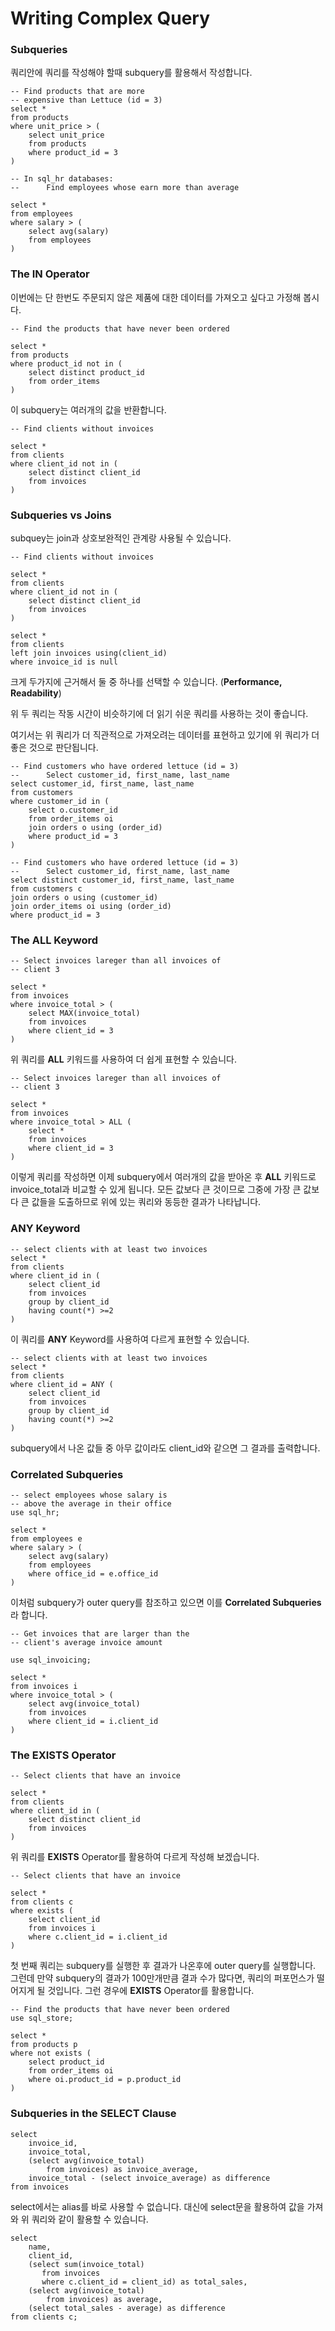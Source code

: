 # Writing Complex Query

### Subqueries

쿼리안에 쿼리를 작성해야 할때 subquery를 활용해서 작성합니다.

```mysql
-- Find products that are more
-- expensive than Lettuce (id = 3)
select *
from products
where unit_price > (
	select unit_price 
    from products
    where product_id = 3
)
```

```mysql
-- In sql_hr databases:
-- 		Find employees whose earn more than average

select *
from employees
where salary > (
	select avg(salary)
    from employees
)
```

### The IN Operator

이번에는 단 한번도 주문되지 않은 제품에 대한 데이터를 가져오고 싶다고 가정해 봅시다.

```mysql
-- Find the products that have never been ordered

select *
from products
where product_id not in (
	select distinct product_id
	from order_items
)
```

이 subquery는 여러개의 값을 반환합니다.

```mysql
-- Find clients without invoices

select *
from clients 
where client_id not in (
	select distinct client_id
    from invoices
)
```

### Subqueries vs Joins

subquey는 join과 상호보완적인 관계랑 사용될 수 있습니다.

```mysql
-- Find clients without invoices

select *
from clients
where client_id not in (
	select distinct client_id
    from invoices
)

select *
from clients
left join invoices using(client_id)
where invoice_id is null
```

크게 두가지에 근거해서 둘 중 하나를 선택할 수 있습니다. (**Performance, Readability**)

위 두 쿼리는 작동 시간이 비슷하기에 더 읽기 쉬운 쿼리를 사용하는 것이 좋습니다.

여기서는 위 쿼리가 더 직관적으로 가져오려는 데이터를 표현하고 있기에 위 쿼리가 더 좋은 것으로 판단됩니다.

```mysql
-- Find customers who have ordered lettuce (id = 3)
-- 		Select customer_id, first_name, last_name
select customer_id, first_name, last_name
from customers
where customer_id in (
	select o.customer_id
    from order_items oi
    join orders o using (order_id)
    where product_id = 3
)
```

```mysql
-- Find customers who have ordered lettuce (id = 3)
-- 		Select customer_id, first_name, last_name
select distinct customer_id, first_name, last_name
from customers c
join orders o using (customer_id)
join order_items oi using (order_id)
where product_id = 3
```

### The ALL Keyword

```mysql
-- Select invoices lareger than all invoices of
-- client 3

select *
from invoices
where invoice_total > (
	select MAX(invoice_total)
	from invoices
	where client_id = 3
)
```

위 쿼리를 **ALL** 키워드를 사용하여 더 쉽게 표현할 수 있습니다. 

```mysql
-- Select invoices lareger than all invoices of
-- client 3

select *
from invoices
where invoice_total > ALL (
	select *
	from invoices
	where client_id = 3
)
```

이렇게 쿼리를 작성하면 이제 subquery에서 여러개의 값을 받아온 후 **ALL** 키워드로 invoice_total과 비교할 수 있게 됩니다. 모든 값보다 큰 것이므로 그중에 가장 큰 값보다 큰 값들을 도출하므로 위에 있는 쿼리와 동등한 결과가 나타납니다.

### ANY Keyword

```mysql
-- select clients with at least two invoices
select *
from clients
where client_id in (
	select client_id
    from invoices
    group by client_id
    having count(*) >=2
)
```

이 쿼리를 **ANY** Keyword를 사용하여 다르게 표현할 수 있습니다.

```mysql
-- select clients with at least two invoices
select *
from clients
where client_id = ANY (
	select client_id
    from invoices
    group by client_id
    having count(*) >=2
)
```

subquery에서 나온 값들 중 아무 값이라도 client_id와 같으면 그 결과를 출력합니다.

### Correlated Subqueries

```mysql
-- select employees whose salary is
-- above the average in their office
use sql_hr;

select *
from employees e
where salary > (
	select avg(salary)
    from employees
    where office_id = e.office_id
)
```

이처럼 subquery가 outer query를 참조하고 있으면 이를 **Correlated Subqueries**라 합니다.

```mysql
-- Get invoices that are larger than the
-- client's average invoice amount

use sql_invoicing;

select *
from invoices i
where invoice_total > (
	select avg(invoice_total)
    from invoices
    where client_id = i.client_id
) 
```

### The EXISTS Operator

```mysql
-- Select clients that have an invoice

select *
from clients
where client_id in (
	select distinct client_id
    from invoices
)
```

위 쿼리를 **EXISTS** Operator를 활용하여 다르게 작성해 보겠습니다.

```mysql
-- Select clients that have an invoice

select *
from clients c
where exists (
	select client_id
    from invoices i
    where c.client_id = i.client_id 
)
```

첫 번째 쿼리는 subquery를 실행한 후 결과가 나온후에 outer query를 실행합니다. 그런데 만약 subquery의 결과가 100만개만큼 결과 수가 많다면, 쿼리의 퍼포먼스가 떨어지게 될 것입니다. 그런 경우에 **EXISTS** Operator를 활용합니다. 

```mysql
-- Find the products that have never been ordered
use sql_store;

select *
from products p
where not exists (
	select product_id
    from order_items oi
    where oi.product_id = p.product_id
)
```

### Subqueries in the SELECT Clause

```mysql
select
	invoice_id,
    invoice_total,
    (select avg(invoice_total)
		from invoices) as invoice_average,
	invoice_total - (select invoice_average) as difference
from invoices
```

select에서는 alias를 바로 사용할 수 없습니다. 대신에 select문을 활용하여 값을 가져와 위 쿼리와 같이 활용할 수 있습니다.

```mysql
select 
	name,
    client_id,
	(select sum(invoice_total) 
	   from invoices
       where c.client_id = client_id) as total_sales,
	(select avg(invoice_total)
		from invoices) as average,
	(select total_sales - average) as difference
from clients c;
```

